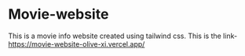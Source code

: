 # Movie-website
This is a movie info website created using tailwind css. This is the link- https://movie-website-olive-xi.vercel.app/

